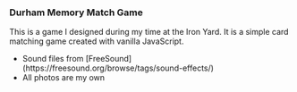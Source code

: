### Durham Memory Match Game

This is a game I designed during my time at the Iron Yard. It is a simple card matching game created with vanilla JavaScript.

<ul>
  <li>Sound files from [FreeSound](https://freesound.org/browse/tags/sound-effects/)</li>
  <li>All photos are my own</li>
</ul>
